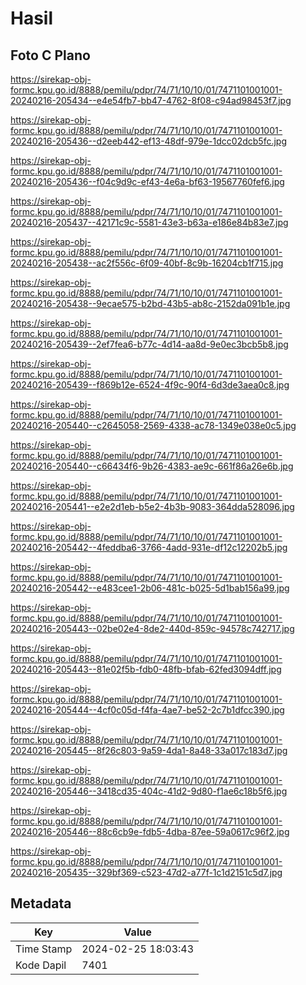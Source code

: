 # Hasil

## Foto C Plano

https://sirekap-obj-formc.kpu.go.id/8888/pemilu/pdpr/74/71/10/10/01/7471101001001-20240216-205434--e4e54fb7-bb47-4762-8f08-c94ad98453f7.jpg

https://sirekap-obj-formc.kpu.go.id/8888/pemilu/pdpr/74/71/10/10/01/7471101001001-20240216-205436--d2eeb442-ef13-48df-979e-1dcc02dcb5fc.jpg

https://sirekap-obj-formc.kpu.go.id/8888/pemilu/pdpr/74/71/10/10/01/7471101001001-20240216-205436--f04c9d9c-ef43-4e6a-bf63-19567760fef6.jpg

https://sirekap-obj-formc.kpu.go.id/8888/pemilu/pdpr/74/71/10/10/01/7471101001001-20240216-205437--42171c9c-5581-43e3-b63a-e186e84b83e7.jpg

https://sirekap-obj-formc.kpu.go.id/8888/pemilu/pdpr/74/71/10/10/01/7471101001001-20240216-205438--ac2f556c-6f09-40bf-8c9b-16204cb1f715.jpg

https://sirekap-obj-formc.kpu.go.id/8888/pemilu/pdpr/74/71/10/10/01/7471101001001-20240216-205438--9ecae575-b2bd-43b5-ab8c-2152da091b1e.jpg

https://sirekap-obj-formc.kpu.go.id/8888/pemilu/pdpr/74/71/10/10/01/7471101001001-20240216-205439--2ef7fea6-b77c-4d14-aa8d-9e0ec3bcb5b8.jpg

https://sirekap-obj-formc.kpu.go.id/8888/pemilu/pdpr/74/71/10/10/01/7471101001001-20240216-205439--f869b12e-6524-4f9c-90f4-6d3de3aea0c8.jpg

https://sirekap-obj-formc.kpu.go.id/8888/pemilu/pdpr/74/71/10/10/01/7471101001001-20240216-205440--c2645058-2569-4338-ac78-1349e038e0c5.jpg

https://sirekap-obj-formc.kpu.go.id/8888/pemilu/pdpr/74/71/10/10/01/7471101001001-20240216-205440--c66434f6-9b26-4383-ae9c-661f86a26e6b.jpg

https://sirekap-obj-formc.kpu.go.id/8888/pemilu/pdpr/74/71/10/10/01/7471101001001-20240216-205441--e2e2d1eb-b5e2-4b3b-9083-364dda528096.jpg

https://sirekap-obj-formc.kpu.go.id/8888/pemilu/pdpr/74/71/10/10/01/7471101001001-20240216-205442--4feddba6-3766-4add-931e-df12c12202b5.jpg

https://sirekap-obj-formc.kpu.go.id/8888/pemilu/pdpr/74/71/10/10/01/7471101001001-20240216-205442--e483cee1-2b06-481c-b025-5d1bab156a99.jpg

https://sirekap-obj-formc.kpu.go.id/8888/pemilu/pdpr/74/71/10/10/01/7471101001001-20240216-205443--02be02e4-8de2-440d-859c-94578c742717.jpg

https://sirekap-obj-formc.kpu.go.id/8888/pemilu/pdpr/74/71/10/10/01/7471101001001-20240216-205443--81e02f5b-fdb0-48fb-bfab-62fed3094dff.jpg

https://sirekap-obj-formc.kpu.go.id/8888/pemilu/pdpr/74/71/10/10/01/7471101001001-20240216-205444--4cf0c05d-f4fa-4ae7-be52-2c7b1dfcc390.jpg

https://sirekap-obj-formc.kpu.go.id/8888/pemilu/pdpr/74/71/10/10/01/7471101001001-20240216-205445--8f26c803-9a59-4da1-8a48-33a017c183d7.jpg

https://sirekap-obj-formc.kpu.go.id/8888/pemilu/pdpr/74/71/10/10/01/7471101001001-20240216-205446--3418cd35-404c-41d2-9d80-f1ae6c18b5f6.jpg

https://sirekap-obj-formc.kpu.go.id/8888/pemilu/pdpr/74/71/10/10/01/7471101001001-20240216-205446--88c6cb9e-fdb5-4dba-87ee-59a0617c96f2.jpg

https://sirekap-obj-formc.kpu.go.id/8888/pemilu/pdpr/74/71/10/10/01/7471101001001-20240216-205435--329bf369-c523-47d2-a77f-1c1d2151c5d7.jpg


## Metadata

| Key        | Value               |
| ---------- | ------------------- |
| Time Stamp | 2024-02-25 18:03:43 |
| Kode Dapil | 7401                |




